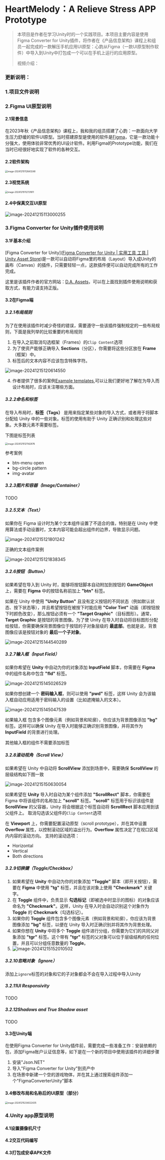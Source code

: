 # HeartMelody：A Relieve Stress APP Prototype

> 本项目是作者在学习Unity时的一个实践项目。本项目主要内容是使用Figma Converter for Unity插件，将作者在《产品信息架构》课程上和组员一起完成的一款解压手机应用UI原型：心韵从Figma（一款UI原型制作软件）中导入到Unity中打包成一个可以在手机上运行的应用原型。
>
> 视频介绍：

### 更新说明：

### 1.项目文件说明

### 2.Figma UI原型说明

#### 2.1背景信息

在2023年秋《产品信息架构》课程上，我和我的组员搭建了心韵：一款面向大学生压力舒缓的软件UI原型。当时搭建原型是使用的软件是[Figma](https://www.figma.com/)，它是一款功能十分强大，使用体验非常优秀的UI设计软件。利用Figma的Prototype功能，我们在当时已经很好地实现了软件的各种交互。

#### 2.2软件架构

<img src="images/image-20241215112643248.png" alt="image-20241215112643248" style="zoom:50%;" />

#### 2.3视觉系统

<img src="images/image-20241215112721611.png" alt="image-20241215112721611" style="zoom:50%;" />

#### 2.4中保真交互UI原型

![image-20241215113000255](images/image-20241215113000255.png)

### 3.Figma Converter for Unity插件使用说明

#### 3.1F基本介绍

[Figma Converter for Unity]([Figma Converter for Unity | 实用工具 工具 | Unity Asset Store](https://assetstore.unity.com/packages/tools/utilities/figma-converter-for-unity-198134))是一款可以自动将Figma里的布局（Layout）导入成Unity的画布（Canvas）的插件，只需要轻轻一点，这款插件便可以自动完成所有的工作完成。

这里是该插件作者的官方网站：[D.A. Assets](https://da-assets.github.io/site/)，可以在上面找到插件使用说明和获取方式，有能力请支持正版。

#### 3.2在Figma端

##### 3.2.1布局规则

为了在使用该插件时减少奇怪的错误，需要遵守一些该插件强制规定的一些布局规则，下面是我列举的比较重要的布局规则

1. 在导入之前取消勾选框架（Frames）的`Clip Content`选项
2. 为了使资产能够正确导入 **Sections**（分区），你需要将这些分区放在 **Frame**（框架）中。
3. 标签后的文本内容不应该包含特殊字符。

![image-20241215120614550](images/image-20241215120614550.png)

4. 作者提供了很多的案例[Example templates](),可以让我们更好地了解在为导入而设计布局时，应该关注哪些方面。

##### 3.2.2命名和标签

在导入布局时，**标签（Tags）** 是用来指定某些对象的导入方式，或者用于将脚本分配给 Unity 中的一些对象。标签的使用有助于 Unity 正确识别和处理这些对象。大多数元素不需要标签。

下图是标签列表

<img src="images/image-20241215121142876.png" alt="image-20241215121142876" style="zoom:50%;" />

参考案例

- btn-menu open
- bg-circle pattern
- img-avatar

##### 3.2.3图片和容器（Image/Container）

TODO

##### 3.2.5文本（Text）

如果你在 Figma 设计时为某个文本组件设置了不适合的值，特别是在 Unity 中使用算法或手动设置时，文本内容可能会超出组件的边界，导致显示问题。

![image-20241215121801242](images/image-20241215121801242.png)

正确的文本组件案例

![image-20241215121838345](images/image-20241215121838345.png)

##### 3.2.6按钮（Button）

如果希望在导入到 Unity 时，能够将按钮脚本自动附加到按钮的 **GameObject** 上，需要在 **Figma** 中的按钮名称前加上 **"btn"** 标签。

如果在 Unity 中使用 **"Unity Button"** 且没有定义按钮的不同状态（例如默认状态、按下状态等），并且希望按钮在被按下时能应用 **"Color Tint"** 动画（即按钮按下时颜色改变），那么按钮必须有一个 **"Target Graphic"**（目标图形）。通常，**Target Graphic** 是按钮的背景图像。为了使 Unity 在导入时自动将目标图形分配给按钮，你需要确保背景图像位于按钮的子对象层级的 **最底部**。也就是说，背景图像应该是按钮对象的 **最后一个子对象**。

![image-20241215144540289](images/image-20241215144540289.png)

##### 3.2.7输入框（Input Field）

如果你希望在 **Unity** 中自动为你的对象添加 **InputField** 脚本，你需要在 **Figma** 中的组件名称中包含 **"fld"** 标签。

![image-20241215145026529](images/image-20241215145026529.png)

如果你想创建一个 **密码输入框**，则可以使用 **"pwd"** 标签，这样 Unity 会为该输入框自动应用适用于密码输入的设置（比如遮掩输入的文本）。

![image-20241215145047539](images/image-20241215145047539.png)

如果输入框 包含多个图像元素（例如背景和轮廓），你应该为背景图像添加 **"bg"** 标签。这样可以确保 Unity 在导入时能够正确识别背景图像，并将其作为 **InputField** 的背景进行处理。

其他输入框的组件不需要添加标签

##### 3.2.8滚动视角（Scroll View）

如果希望在 Unity 中自动将 **ScrollView** 添加到场景中，需要确保 **ScrollView** 的层级结构如下图一致

![image-20241215150630054](images/image-20241215150630054.png)

如果希望在 **Unity** 导入时自动为某个组件添加 **"ScrollRect"** 脚本，你需要在 Figma 中将该组件的名称加上 **"scroll"** 标签。**"scroll"** 标签用于标识该组件是 **ScrollView** 的父容器，Unity 将会根据这个标签自动将 **ScrollRect** 脚本应用到该父组件上。
取消勾选该父组件的`Clip Content`选项

在 **Viewport** 上，你需要配置滚动原型（scroll prototype），并在其中设置 **Overflow** 属性，以控制滚动区域的溢出行为。**Overflow** 属性决定了在视口区域内内容的滚动方向。
支持的滚动选项：

- Horizontal
- Vertical 
- Both directions

##### 3.2.9切换键（Toggle/Checkbox）

1. 如果希望在 **Unity** 中自动为你的对象添加 **"Toggle"** 脚本（即开关按钮），需要在 **Figma** 中使用 **"tg"** 标签，并且在该对象上使用 **"Checkmark"** 关键字。
2. 在 **Toggle** 组件中，负责显示 **勾选标记**（即被选中时显示的图标）的对象应该命名为 **"Checkmark"**。这样，Unity 在导入时会自动识别这个对象作为 **Toggle** 的 **Checkmark**（勾选标记）。
3. 如果你的 **Toggle** 组件包含多个图像元素（例如背景和轮廓），你应该为背景图像添加 **"bg"** 标签，以便在 Unity 导入时正确识别并将其作为背景处理。
4. 如果你想在 **Unity** 中将多个 **Toggle** 组件进行分组，你需要为它们的共同父对象添加 **"tgr"** 标签。这个带有 **"tgr"** 标签的父对象可以位于层级结构的任何位置，并且可以分组任意数量的 **Toggle**。
5. ![image-20241215152010502](images/image-20241215152010502.png)

##### 3.2.10忽略对象（Ignore）

添加上`ignore`标签的对象和它的子对象都会不会在导入过程中导入Unity

##### 3.2.11UI Responsivity

TODO

##### 3.2.12Shadows  and  True Shadow  asset

TODO

#### 3.3在Unity端

在使用Figma Converter for Unity插件前，需要完成一些准备工作：安装依赖的包，添加Figma账户认证信息等，如下是在一个新的项目中使用该插件的详细步骤

1. 安装"Json.NET"
2. 导入"Figma Converter for Unity"到资产中
3. 在场景中新建一个空的游戏物体，并在其上通过搜索组件添加一个"FigmaConverterUnity"脚本

#### 3.4修改布局和名称后的UI原型（部分）

<img src="images/image-20241215234022435.png" alt="image-20241215234022435" style="zoom:50%;" />

### 4.Unity app原型说明

#### 4.1设置摄像机尺寸

#### 4.2交互代码编写

#### 4.3打包成安卓APK文件